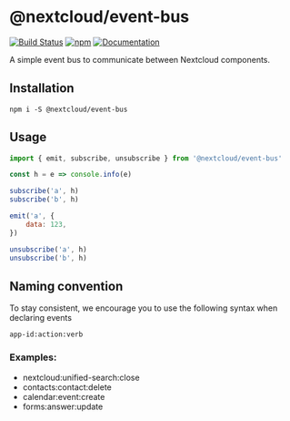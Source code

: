# @nextcloud/event-bus

[![Build Status](https://travis-ci.com/nextcloud/nextcloud-event-bus.svg?branch=master)](https://travis-ci.com/nextcloud/nextcloud-event-bus)
[![npm](https://img.shields.io/npm/v/@nextcloud/event-bus.svg)](https://www.npmjs.com/package/@nextcloud/event-bus)
[![Documentation](https://img.shields.io/badge/Documentation-online-brightgreen)](https://nextcloud.github.io/nextcloud-event-bus/)

A simple event bus to communicate between Nextcloud components.

## Installation

```
npm i -S @nextcloud/event-bus
```

## Usage

```js
import { emit, subscribe, unsubscribe } from '@nextcloud/event-bus'

const h = e => console.info(e)

subscribe('a', h)
subscribe('b', h)

emit('a', {
    data: 123,
})

unsubscribe('a', h)
unsubscribe('b', h)
```

## Naming convention
To stay consistent, we encourage you to use the following syntax when declaring events

`app-id:action:verb`

### Examples:
- nextcloud:unified-search:close
- contacts:contact:delete
- calendar:event:create
- forms:answer:update
